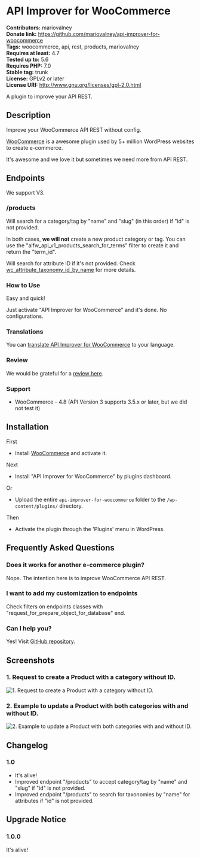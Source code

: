 # API Improver for WooCommerce #
**Contributors:** mariovalney  
**Donate link:** https://github.com/mariovalney/api-improver-for-woocommerce  
**Tags:** woocommerce, api, rest, products, mariovalney  
**Requires at least:** 4.7  
**Tested up to:** 5.6  
**Requires PHP:** 7.0  
**Stable tag:** trunk  
**License:** GPLv2 or later  
**License URI:** http://www.gnu.org/licenses/gpl-2.0.html  

A plugin to improve your API REST.

## Description ##

Improve your WooCommerce API REST without config.

[WooCommerce](https://wordpress.org/plugins/woocommerce/ "Install it first, of course") is a awesome plugin used by 5+ million WordPress websites to create e-commerce.

It's awesome and we love it but sometimes we need more from API REST.

## Endpoints ##

We support V3.

### /products ###

Will search for a category/tag by "name" and "slug" (in this order) if "id" is not provided.

In both cases, **we will not** create a new product category or tag. You can use the "aifw_api_v1_products_search_for_terms" filter to create it and return the "term_id".

Will search for attribute ID if it's not provided. Check [wc_attribute_taxonomy_id_by_name](https://woocommerce.github.io/code-reference/files/woocommerce-includes-wc-attribute-functions.html#function_wc_attribute_taxonomy_id_by_name) for more details.

### How to Use ###

Easy and quick!

Just activate "API Improver for WooCommerce" and it's done. No configurations.

### Translations ###

You can [translate API Improver for WooCommerce](https://translate.wordpress.org/projects/wp-plugins/api-improver-for-woocommerce) to your language.

### Review ###

We would be grateful for a [review here](https://wordpress.org/support/plugin/api-improver-for-woocommerce/reviews/).

### Support ###

* WooCommerce - 4.8 (API Version 3 supports 3.5.x or later, but we did not test it)

## Installation ##

First

* Install [WooCommerce](https://wordpress.org/plugins/woocommerce/) and activate it.

Next

* Install "API Improver for WooCommerce" by plugins dashboard.

Or

* Upload the entire `api-improver-for-woocommerce` folder to the `/wp-content/plugins/` directory.

Then

* Activate the plugin through the 'Plugins' menu in WordPress.

## Frequently Asked Questions ##

### Does it works for another e-commerce plugin? ###

Nope. The intention here is to improve WooCommerce API REST.

### I want to add my customization to endpoints ###

Check filters on endpoints classes with "request_for_prepare_object_for_database" end.

### Can I help you? ###

Yes! Visit [GitHub repository](https://github.com/mariovalney/api-improver-for-woocommerce).

## Screenshots ##

### 1. Request to create a Product with a category without ID. ###
![1. Request to create a Product with a category without ID.](http://ps.w.org/api-improver-for-woocommerce/assets/screenshot-1.png)

### 2. Example to update a Product with both categories with and without ID. ###
![2. Example to update a Product with both categories with and without ID.](http://ps.w.org/api-improver-for-woocommerce/assets/screenshot-2.png)


## Changelog ##

### 1.0 ###

* It's alive!
* Improved endpoint "/products" to accept category/tag by "name" and "slug" if "id" is not provided.
* Improved endpoint "/products" to search for taxonomies by "name" for attributes if "id" is not provided.

## Upgrade Notice ##

### 1.0.0 ###

It's alive!
